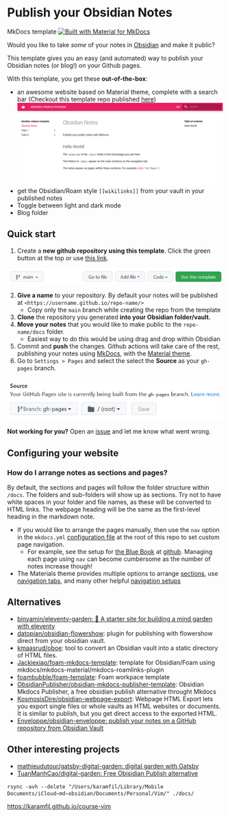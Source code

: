 # Publish your Obsidian Notes

MkDocs template [![Built with Material for MkDocs](https://img.shields.io/badge/Material_for_MkDocs-526CFE?style=for-the-badge&logo=MaterialForMkDocs&logoColor=white)](https://squidfunk.github.io/mkdocs-material/)

Would you like to take _some_ of your notes in [Obsidian](https://obsidian.md/) and make it public?

This template gives you an easy (and automated) way to publish your Obsidian notes (or blog!) on your Github pages.

With this template, you get these **out-of-the-box**:

-   an awesome website based on Material theme, complete with a search bar (Checkout this template repo published [here](https://jobindjohn.github.io/obsidian-publish-mkdocs/))
    ![](2021-11-22-22-49-26.png)
-   get the Obsidian/Roam style `[[wikilinks]]` from your vault in your published notes
-   Toggle between light and dark mode
-   Blog folder

## Quick start

1. Create a **new github repository using this template**. Click the green button at the top or use [this link](https://github.com/jobindjohn/obsidian-publish-mkdocs/generate).

![](2021-11-22-22-54-02.png)

2.  **Give a name** to your repository. By default your notes will be published at `<https://username.github.io/repo-name/>`
    -   Copy only the `main` branch while creating the repo from the template
3.  **Clone** the repository you generated **into your Obsidian folder/vault.**
4.  **Move your notes** that you would like to make public to the `repo-name/docs` folder.
    -   Easiest way to do this would be using drag and drop within Obsidian
5.  Commit and **push** the changes. Github actions will take care of the rest, publishing your notes using [MkDocs](https://www.mkdocs.org/), with the [Material theme](https://squidfunk.github.io/mkdocs-material/).
6.  Go to `Settings > Pages` and select the select the **Source** as your `gh-pages` branch.

![](2021-11-22-22-52-49.png)

**Not working for you?** Open an [issue](https://github.com/jobindjohn/obsidian-publish-mkdocs/issues/new/choose) and let me know what went wrong.

## Configuring your website

### How do I arrange notes as sections and pages?

By default, the sections and pages will follow the folder structure within `/docs`. The folders and sub-folders will show up as sections. Try not to have white spaces in your folder and file names, as these will be converted to HTML links. The webpage heading will be the same as the first-level heading in the markdown note.

-   If you would like to arrange the pages manually, then use the `nav` option in the `mkdocs.yml` [configuration file](https://www.mkdocs.org/#adding-pages) at the root of this repo to set custom page navigation.
    -   For example, see the setup for [the Blue Book](https://lyz-code.github.io/blue-book/) at [github](https://github.com/lyz-code/blue-book/blob/master/mkdocs.yml). Managing each page using `nav` can become cumbersome as the number of notes increase though!
-   The Materials theme provides multiple options to arrange [sections](https://squidfunk.github.io/mkdocs-material/setup/setting-up-navigation/#navigation-sections), use [navigation tabs](https://squidfunk.github.io/mkdocs-material/setup/setting-up-navigation/#navigation-tabs), and many other helpful [navigation setups](https://squidfunk.github.io/mkdocs-material/setup/setting-up-navigation/)

## Alternatives

-   [binyamin/eleventy-garden: :seedling: A starter site for building a mind garden with eleventy](https://github.com/binyamin/eleventy-garden)
-   [datopian/obsidian-flowershow](https://github.com/datopian/obsidian-flowershow): plugin for publishing with flowershow direct from your obsidian vault.
-   [kmaasrud/oboe](https://github.com/kmaasrud/oboe): tool to convert an Obsidian vault into a static directory of HTML files.
-   [Jackiexiao/foam-mkdocs-template](https://github.com/Jackiexiao/foam-mkdocs-template): template for Obsidian/Foam using mkdocs/mkdocs-material/mkdocs-roamlinks-plugin
-   [foambubble/foam-template](https://github.com/foambubble/foam-template): Foam workpace template
-   [ObsidianPublisher/obsidian-mkdocs-publisher-template](https://github.com/ObsidianPublisher/obsidian-mkdocs-publisher-template): Obsidian Mkdocs Publisher, a free obsidian publish alternative throught Mkdocs
-   [KosmosisDire/obsidian-webpage-export](https://github.com/KosmosisDire/obsidian-webpage-export): Webpage HTML Export lets you export single files or whole vaults as HTML websites or documents. It is similar to publish, but you get direct access to the exported HTML.
-   [Enveloppe/obsidian-enveloppe: publish your notes on a GitHub repository from Obsidian Vault](https://github.com/Enveloppe/obsidian-enveloppe)

## Other interesting projects

-   [mathieudutour/gatsby-digital-garden: digital garden with Gatsby](https://github.com/mathieudutour/gatsby-digital-garden)
-   [TuanManhCao/digital-garden: Free Obisidian Publish alternative](https://github.com/TuanManhCao/digital-garden)

```
rsync -avh --delete "/Users/karamfil/Library/Mobile Documents/iCloud~md~obsidian/Documents/Personal/Vim/" ./docs/
```

https://karamfil.github.io/course-vim
